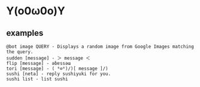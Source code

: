 Y(o0ω0o)Y
==========

## examples

```
@bot image QUERY - Displays a random image from Google Images matching the query.
sudden [message] - ＞ message ＜
flip [message] - əɓɐssəɯ
tori [message] - ( ⁰⊖⁰)/)[ message ]/)
sushi [neta] - reply sushiyuki for you.
sushi list - list sushi
```
